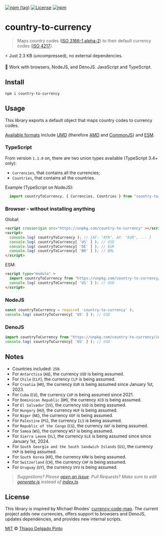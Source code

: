 [![npm (tag)](https://img.shields.io/npm/v/country-to-currency?color=green&label=NPM&style=for-the-badge)](https://github.com/thiagodp/country-to-currency/releases)
[![License](https://img.shields.io/npm/l/country-to-currency.svg?style=for-the-badge&color=green)](https://github.com/thiagodp/country-to-currency/blob/master/LICENSE.txt)
[![npm](https://img.shields.io/npm/dt/country-to-currency?style=for-the-badge&color=green)](https://www.npmjs.com/package/country-to-currency)

# country-to-currency

> Maps country codes ([ISO 3166-1 alpha-2](https://en.wikipedia.org/wiki/ISO_3166-1_alpha-2#Officially_assigned_code_elements)) to their default currency codes ([ISO 4217](https://en.wikipedia.org/wiki/ISO_4217#Active_codes)).

⚡ Just 2.3 KB (uncompressed), no external dependencies.

🎯 Work with browsers, NodeJS, and DenoJS. JavaScript and TypeScript.

## Install

```shell
npm i country-to-currency
```

## Usage

This library exports a default object that maps country codes to currency codes.

[Available formats]() include [UMD](https://github.com/umdjs/umd) (therefore [AMD](https://github.com/amdjs/amdjs-api/wiki/AMD) and [CommonJS](http://wiki.commonjs.org/wiki/CommonJS)) and
[ESM](https://developer.mozilla.org/en-US/docs/Web/JavaScript/Guide/Modules).

### TypeScript

From version `1.1.0` on, there are two union types available (TypeScript 3.4+ only):
- `Currencies`, that contains all the currencies;
- `Countries`, that contains all the countries.

Example (TypeScript on NodeJS):
```typescript
  import countryToCurrency, { Currencies, Countries } from "country-to-currency";
```

### Browser - without installing anything

Global:
```html
<script crossorigin src="https://unpkg.com/country-to-currency" ></script>
<script>
  console.log( countryToCurrency ); // {AF: "AFN", AX: "EUR", ... }
  console.log( countryToCurrency[ 'US' ] ); // USD
  console.log( countryToCurrency[ 'DE' ] ); // EUR
  console.log( countryToCurrency[ 'BR' ] ); // BRL
</script>
```

ESM:
```html
<script type="module" >
  import countryToCurrency from "https://unpkg.com/country-to-currency/index.esm.js";
  console.log( countryToCurrency[ 'US' ] ); // USD
</script>
```

### NodeJS
```js
const countryToCurrency = require( 'country-to-currency' );
console.log( countryToCurrency[ 'US' ] ); // USD
```

### DenoJS

```js
import countryToCurrency from "https://unpkg.com/country-to-currency/index.esm.js";
console.log( countryToCurrency[ 'US' ] ); // USD
```

## Notes

- Countries included: `250`.
- For `Antarctica` (`AQ`), the currency `USD` is being assumed.
- For `Chile` (`CLF`), the currency `CLP` is being assumed.
- For `Croatia` (`HR`), the currency `EUR` is being assumed since January 1st, 2023.
- For `Cuba` (`CU`), the currency `CUP` is being assumed since 2021.
- For `Dominican Republic` (`DM`), the currency `XCD` is being assumed.
- For `El Salvador` (`SV`), the currency `USD` is being assumed.
- For `Hungary` (`HU`), the currency `HUF` is being assumed.
- For `Niger` (`NE`), the currency `XOF` is being assumed.
- For `Palestine` (`PS`), the currency `ILS` is being assumed.
- For `Republic of the Congo` (`CG`), the currency `XAF` is being assumed.
- For `Samoa` (`WS`), the currency `WST` is being assumed.
- For `Sierra Leone` (`SL`), the currency `SLE` is being assumed since since January 1st, 2024.
- For `South Georgia and the South Sandwich Islands` (`GS`), the currency `FKP` is being assumed.
- For `South Korea` (`KR`), the currency `KRW` is being assumed.
- For `Switzerland` (`CH`), the currency `CHF` is being assumed.
- For `Uruguay` (`UY`), the currency `UYU` is being assumed.

> _Suggestions? Please [open an Issue](https://github.com/thiagodp/country-to-currency/issues/new). Pull Requests? Make sure to edit [generate.js](generate.js) instead of [index.ts](index.ts)._

## License

This library is inspired by Michael Rhodes' [currency-code-map](https://github.com/michaelrhodes/currency-code-map). The current project adds new currencies, offers support to browsers and DenoJS, updates dependencies, and provides new internal scripts.

[MIT](LICENSE.txt) © [Thiago Delgado Pinto](https://github.com/thiagodp)
